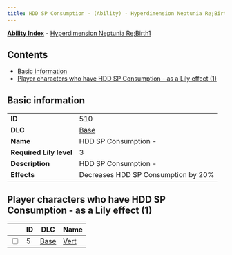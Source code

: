 ```yaml
---
title: HDD SP Consumption - (Ability) - Hyperdimension Neptunia Re;Birth1
---
```


[**Ability Index**](/neptunia/rb1/ability/index.html) - [Hyperdimension Neptunia Re;Birth1](/neptunia/rb1)

## Contents

- [Basic information](#basic-information)
- [Player characters who have HDD SP Consumption - as a Lily effect (1)](#player-characters-who-have-hdd-sp-consumption-as-a-lily-effect-1)

## Basic information

|   |   |
| -- | -- |
| **ID** | 510
**DLC** | [Base](/neptunia/rb1/dlc/1-base.html)
**Name** | HDD SP Consumption -
**Required Lily level** | 3
**Description** | HDD SP Consumption -
**Effects** | Decreases HDD SP Consumption by 20% |


## Player characters who have HDD SP Consumption - as a Lily effect (1)

|    | ID | DLC | Name |
| -- | -- | --- | ---- |
| <input type="checkbox" id="rb1-player-1-5" class="trackbox" /> | 5 | [Base](/neptunia/rb1/dlc/1-base.html) | [Vert](/neptunia/rb1/player/1-5-vert.html) |
